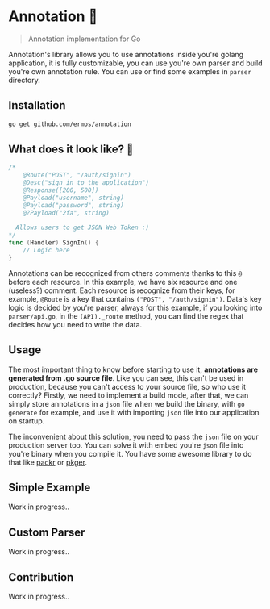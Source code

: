# Annotation 🎉
> Annotation implementation for Go

Annotation's library allows you to use annotations inside you're golang application, it is fully customizable, you can use you're own parser and build you're own annotation rule. You can use or find some examples in `parser` directory.

## Installation

```bash
go get github.com/ermos/annotation
```

## What does it look like? 🧐

```go
/*
	@Route("POST", "/auth/signin")
	@Desc("sign in to the application")
	@Response([200, 500])
	@Payload("username", string)
	@Payload("password", string)
	@?Payload("2fa", string)
  
  Allows users to get JSON Web Token :)
*/
func (Handler) SignIn() {
	// Logic here
}
```

Annotations can be recognized from others comments thanks to this `@` before each resource. In this example, we have six resource and one (useless?) comment. Each resource is recognize from their keys, for example, `@Route` is a key that contains `("POST", "/auth/signin")`. Data's key logic is decided by you're parser, always for this example, if you looking into `parser/api.go`, in the `(API)._route` method, you can find the regex that decides how you need to write the data.

## Usage

The most important thing to know before starting to use it, **annotations are generated from .go source file**. Like you can see, this can't be used in production, because you can't access to your source file, so who use it correctly? Firstly, we need to implement a build mode, after that, we can simply store annotations in a `json` file when we build the binary, with `go generate` for example, and use it with importing `json` file into our application on startup.

The inconvenient about this solution, you need to pass the `json` file on your production server too. You can solve it with embed you're `json` file into you're binary when you compile it. You have some awesome library to do that like [packr](https://github.com/gobuffalo/packr) or [pkger](https://github.com/markbates/pkger).

## Simple Example

Work in progress..

## Custom Parser

Work in progress..

## Contribution

Work in progress..
